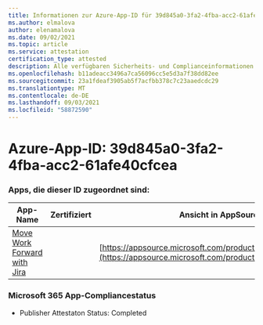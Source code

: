 ```yaml
---
title: Informationen zur Azure-App-ID für 39d845a0-3fa2-4fba-acc2-61afe40cfcea
ms.author: elmalova
author: elenamalova
ms.date: 09/02/2021
ms.topic: article
ms.service: attestation
certification_type: attested
description: Alle verfügbaren Sicherheits- und Complianceinformationen für 39d845a0-3fa2-4fba-acc2-61afe40cfcea.
ms.openlocfilehash: b11adeacc3496a7ca56096cc5e5d3a7f38dd82ee
ms.sourcegitcommit: 23a1fdeaf3905ab5f7acfbb378c7c23aaedcdc29
ms.translationtype: MT
ms.contentlocale: de-DE
ms.lasthandoff: 09/03/2021
ms.locfileid: "58872590"
---
```

# <a name="azure-app-id-39d845a0-3fa2-4fba-acc2-61afe40cfcea"></a>Azure-App-ID: 39d845a0-3fa2-4fba-acc2-61afe40cfcea


### <a name="apps-associated-with-this-id"></a>Apps, die dieser ID zugeordnet sind:
| **App-Name** | **Zertifiziert** | **Ansicht in AppSource** |
|--------------|---------------|-----------------------|
| [Move Work Forward with Jira](https://docs.microsoft.com/microsoft-365-app-certification/forward/WA200002855) |  | [https://appsource.microsoft.com/product/office/WA200002855](https://appsource.microsoft.com/product/office/WA200002855) |

### <a name="microsoft-365-app-compliance-status"></a>Microsoft 365 App-Compliancestatus
- Publisher Attestaton Status: Completed
